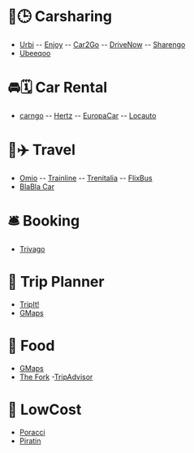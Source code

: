 # 🚗🕒 Carsharing
- [Urbi]()
-- [Enjoy]()
-- [Car2Go]()
-- [DriveNow]()
-- [Sharengo]()
- [Ubeeqoo]()

# 🚘🗓️ Car Rental
- [carngo]()
-- [Hertz]()
-- [EuropaCar]()
-- [Locauto]()

# 🚅✈️ Travel
- [Omio]()
-- [Trainline]()
-- [Trenitalia]()
-- [FlixBus]()
- [BlaBla Car]()

# 🛎️ Booking
- [Trivago]()

# 🎒 Trip Planner
- [TripIt!]()
- [GMaps]()

# 🍝 Food
- [GMaps]()
- [The Fork]()
-[TripAdvisor]()

# 👛 LowCost
- [Poracci]()
- [Piratin]()
